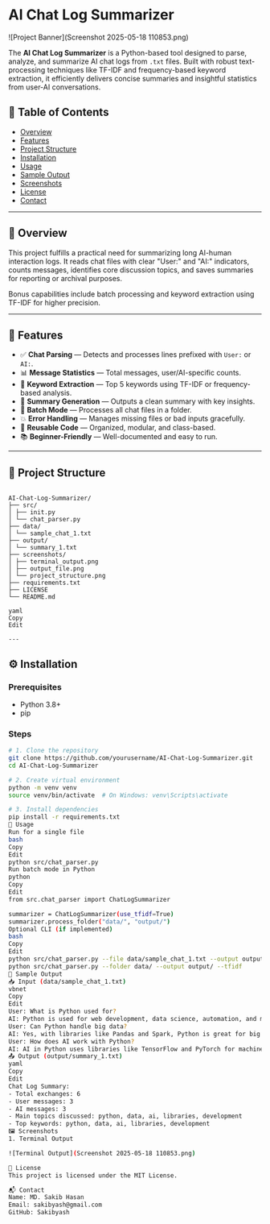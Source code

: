 # AI Chat Log Summarizer

![Project Banner](Screenshot 2025-05-18 110853.png)

The **AI Chat Log Summarizer** is a Python-based tool designed to parse, analyze, and summarize AI chat logs from `.txt` files. Built with robust text-processing techniques like TF-IDF and frequency-based keyword extraction, it efficiently delivers concise summaries and insightful statistics from user-AI conversations.

## 📌 Table of Contents
- [Overview](#overview)
- [Features](#features)
- [Project Structure](#project-structure)
- [Installation](#installation)
- [Usage](#usage)
- [Sample Output](#sample-output)
- [Screenshots](#screenshots)
- [License](#license)
- [Contact](#contact)

---

## 📖 Overview

This project fulfills a practical need for summarizing long AI-human interaction logs. It reads chat files with clear "User:" and "AI:" indicators, counts messages, identifies core discussion topics, and saves summaries for reporting or archival purposes. 

Bonus capabilities include batch processing and keyword extraction using TF-IDF for higher precision.

---

## 🚀 Features

- ✅ **Chat Parsing** — Detects and processes lines prefixed with `User:` or `AI:`.
- 📊 **Message Statistics** — Total messages, user/AI-specific counts.
- 🧠 **Keyword Extraction** — Top 5 keywords using TF-IDF or frequency-based analysis.
- 📝 **Summary Generation** — Outputs a clean summary with key insights.
- 📂 **Batch Mode** — Processes all chat files in a folder.
- 💥 **Error Handling** — Manages missing files or bad inputs gracefully.
- 🔁 **Reusable Code** — Organized, modular, and class-based.
- 📚 **Beginner-Friendly** — Well-documented and easy to run.

---

## 📁 Project Structure

```plaintext

AI-Chat-Log-Summarizer/
├── src/
│ ├── init.py
│ └── chat_parser.py
├── data/
│ └── sample_chat_1.txt
├── output/
│ └── summary_1.txt
├── screenshots/
│ ├── terminal_output.png
│ ├── output_file.png
│ └── project_structure.png
├── requirements.txt
├── LICENSE
└── README.md

yaml
Copy
Edit

---
```
## ⚙️ Installation

### Prerequisites
- Python 3.8+
- pip

### Steps
```bash
# 1. Clone the repository
git clone https://github.com/yourusername/AI-Chat-Log-Summarizer.git
cd AI-Chat-Log-Summarizer

# 2. Create virtual environment
python -m venv venv
source venv/bin/activate  # On Windows: venv\Scripts\activate

# 3. Install dependencies
pip install -r requirements.txt
🧪 Usage
Run for a single file
bash
Copy
Edit
python src/chat_parser.py
Run batch mode in Python
python
Copy
Edit
from src.chat_parser import ChatLogSummarizer

summarizer = ChatLogSummarizer(use_tfidf=True)
summarizer.process_folder("data/", "output/")
Optional CLI (if implemented)
bash
Copy
Edit
python src/chat_parser.py --file data/sample_chat_1.txt --output output/ --tfidf
python src/chat_parser.py --folder data/ --output output/ --tfidf
🧾 Sample Output
📥 Input (data/sample_chat_1.txt)
vbnet
Copy
Edit
User: What is Python used for?
AI: Python is used for web development, data science, automation, and more.
User: Can Python handle big data?
AI: Yes, with libraries like Pandas and Spark, Python is great for big data.
User: How does AI work with Python?
AI: AI in Python uses libraries like TensorFlow and PyTorch for machine learning.
📤 Output (output/summary_1.txt)
yaml
Copy
Edit
Chat Log Summary:
- Total exchanges: 6
- User messages: 3
- AI messages: 3
- Main topics discussed: python, data, ai, libraries, development
- Top keywords: python, data, ai, libraries, development
🖼️ Screenshots
1. Terminal Output

![Terminal Output](Screenshot 2025-05-18 110853.png)

📄 License
This project is licensed under the MIT License.

📬 Contact
Name: MD. Sakib Hasan
Email: sakibyash@gmail.com
GitHub: Sakibyash

